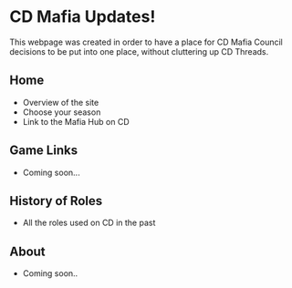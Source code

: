 # CD Mafia Updates!
This webpage was created in order to have a place for CD Mafia Council decisions to be put into one place, without cluttering up CD Threads. 

## Home
* Overview of the site
* Choose your season
* Link to the Mafia Hub on CD

## Game Links
* Coming soon...

## History of Roles
* All the roles used on CD in the past

## About
* Coming soon..
